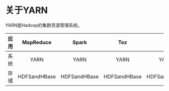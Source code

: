 # 关于YARN
YARN是Hadoop的集群资源管理系统。  

| 应用 | MapReduce | Spark | Tez | ... |
| :---: | :---: |:---: | :---: | :---: |
| 系统 | YARN | YARN | YARN | YARN |
| 存储 | HDFSandHBase | HDFSandHBase | HDFSandHBase | HDFSandHBase |
